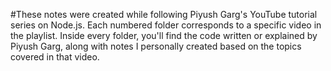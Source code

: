 #These notes were created while following Piyush Garg's YouTube tutorial series on Node.js.
Each numbered folder corresponds to a specific video in the playlist.
Inside every folder, you'll find the code written or explained by Piyush Garg, along with notes I personally created based on the topics covered in that video.
